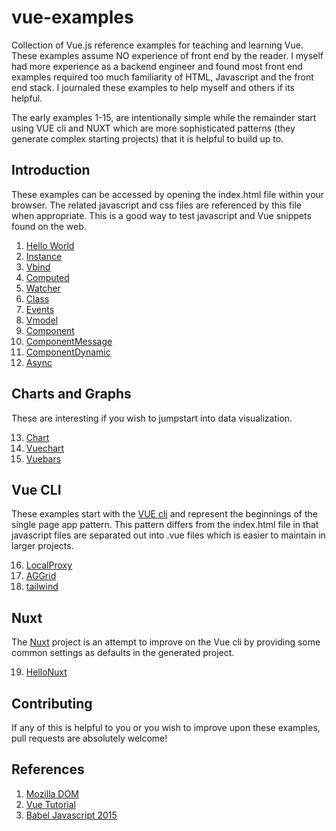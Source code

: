 # vue-examples

Collection of Vue.js reference examples for teaching and learning Vue. These examples assume NO experience of front end by the reader. I myself had more experience as a backend engineer and found most front end examples required too much familiarity of HTML, Javascript and the front end stack. I journaled these examples to help myself and others if its helpful.

The early examples 1-15, are intentionally simple while the remainder start using VUE cli and NUXT which are more sophisticated patterns (they generate complex starting projects) that it is helpful to build up to. 

## Introduction

These examples can be accessed by opening the index.html file within your browser. The related javascript and css files are referenced by this file when appropriate. This is a good way to test javascript and Vue snippets found on the web.

1. [Hello World](https://github.com/peterlamar/vue-workshop/tree/master/helloworld)
2. [Instance](https://github.com/peterlamar/vue-workshop/tree/master/instance)
3. [Vbind](https://github.com/peterlamar/vue-workshop/tree/master/vbind)
4. [Computed](https://github.com/peterlamar/vue-workshop/tree/master/computed)
5. [Watcher](https://github.com/peterlamar/vue-workshop/tree/master/watcher)
6. [Class](https://github.com/peterlamar/vue-workshop/tree/master/class)
7. [Events](https://github.com/peterlamar/vue-workshop/tree/master/events)
8. [Vmodel](https://github.com/peterlamar/vue-workshop/tree/master/vmodel)
9. [Component](https://github.com/peterlamar/vue-workshop/tree/master/component)
10. [ComponentMessage](https://github.com/peterlamar/vue-workshop/tree/master/componentmessage)
11. [ComponentDynamic](https://github.com/peterlamar/vue-workshop/tree/master/componentdynamic)
12. [Async](https://github.com/peterlamar/vue-workshop/tree/master/async)

## Charts and Graphs

These are interesting if you wish to jumpstart into data visualization. 

13. [Chart](https://github.com/peterlamar/vue-workshop/tree/master/chart)
14. [Vuechart](https://github.com/peterlamar/vue-workshop/tree/master/vuechart)
15. [Vuebars](https://github.com/peterlamar/vue-workshop/tree/master/vuebars)

## Vue CLI

These examples start with the [VUE cli](https://cli.vuejs.org/) and represent the beginnings of the single page app pattern. This pattern differs from the index.html file in that javascript files are separated out into .vue files which is easier to maintain in larger projects. 

16. [LocalProxy](https://github.com/peterlamar/vue-workshop/tree/master/localproxy)
17. [AGGrid](https://github.com/peterlamar/vue-workshop/tree/master/aggrid)
18. [tailwind](https://github.com/peterlamar/vue-workshop/tree/master/tailwind)

## Nuxt

The [Nuxt](https://nuxtjs.org/) project is an attempt to improve on the Vue cli by providing some common settings as defaults in the generated project.

19. [HelloNuxt](https://github.com/peterlamar/vue-workshop/tree/master/hellonuxt)

## Contributing

If any of this is helpful to you or you wish to improve upon these examples, pull requests are absolutely welcome!

## References

1. [Mozilla DOM](https://developer.mozilla.org/en-US/docs/Web/API/Document_Object_Model)
2. [Vue Tutorial](https://vuejs.org/v2/guide/installation.html)
3. [Babel Javascript 2015](https://babeljs.io/docs/en/learn)
